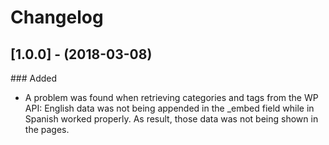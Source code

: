 Changelog
=================================

## [1.0.0] - (2018-03-08)
### Added
- A problem was found when retrieving categories and tags from the WP API: English data was not being appended in the _embed
field while in Spanish worked properly. As result, those data was not being shown in the pages.
